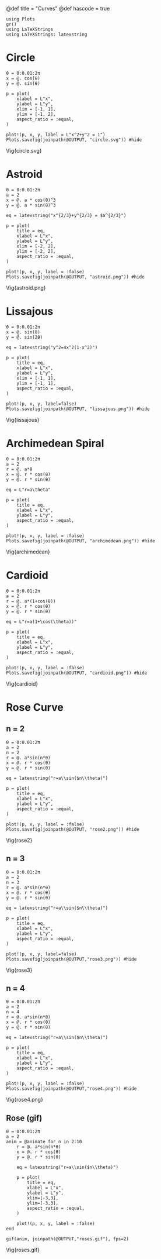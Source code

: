 @def title = "Curves"
@def hascode = true

```julia:prepare
using Plots
gr()
using LaTeXStrings
using LaTeXStrings: latexstring
```

# Circle


```julia:circle
θ = 0:0.01:2π
x = @. cos(θ)
y = @. sin(θ)

p = plot(
    xlabel = L"x",
    ylabel = L"y",
    xlim = [-1, 1],
    ylim = [-1, 2],
    aspect_ratio = :equal,
)

plot!(p, x, y, label = L"x^2+y^2 = 1")
Plots.savefig(joinpath(@OUTPUT, "circle.svg")) #hide
```

\fig{circle.svg}

# Astroid


```julia:astroid
θ = 0:0.01:2π
a = 2
x = @. a * cos(θ)^3
y = @. a * sin(θ)^3

eq = latexstring("x^{2/3}+y^{2/3} = $a^{2/3}")

p = plot(
    title = eq,
    xlabel = L"x",
    ylabel = L"y",
    xlim = [-2, 2],
    ylim = [-2, 2],
    aspect_ratio = :equal,
)

plot!(p, x, y, label = :false)
Plots.savefig(joinpath(@OUTPUT, "astroid.png")) #hide
```

\fig{astroid.png}

# Lissajous


```julia:lissajous
θ = 0:0.01:2π
x = @. sin(θ)
y = @. sin(2θ)

eq = latexstring("y^2=4x^2(1-x^2)")

p = plot(
    title = eq,
    xlabel = L"x",
    ylabel = L"y",
    xlim = [-1, 1],
    ylim = [-1, 1],
    aspect_ratio = :equal,
)

plot!(p, x, y, label=false)
Plots.savefig(joinpath(@OUTPUT, "lissajous.png")) #hide
```

\fig{lissajous}

# Archimedean Spiral


```julia:archimedean
θ = 0:0.01:2π
a = 2
r = @. a*θ
x = @. r * cos(θ)
y = @. r * sin(θ)

eq = L"r=a\theta"

p = plot(
    title = eq,
    xlabel = L"x",
    ylabel = L"y",
    aspect_ratio = :equal,
)

plot!(p, x, y, label = :false)
Plots.savefig(joinpath(@OUTPUT, "archimedean.png")) #hide
```

\fig{archimedean}

# Cardioid


```julia:cardioid
θ = 0:0.01:2π
a = 2
r = @. a*(1+cos(θ))
x = @. r * cos(θ)
y = @. r * sin(θ)

eq = L"r=a(1+\cos(\theta))"

p = plot(
    title = eq,
    xlabel = L"x",
    ylabel = L"y",
    aspect_ratio = :equal,
)

plot!(p, x, y, label = :false)
Plots.savefig(joinpath(@OUTPUT, "cardioid.png")) #hide
```

\fig{cardioid}

# Rose Curve

## n = 2


```julia:rose2
θ = 0:0.01:2π
a = 2
n = 2
r = @. a*sin(n*θ)
x = @. r * cos(θ)
y = @. r * sin(θ)

eq = latexstring("r=a\\sin($n\\theta)")

p = plot(
    title = eq,
    xlabel = L"x",
    ylabel = L"y",
    aspect_ratio = :equal,
)

plot!(p, x, y, label = :false)
Plots.savefig(joinpath(@OUTPUT, "rose2.png")) #hide
```

\fig{rose2}


## n = 3


```julia:rose3
θ = 0:0.01:2π
a = 2
n = 3
r = @. a*sin(n*θ)
x = @. r * cos(θ)
y = @. r * sin(θ)

eq = latexstring("r=a\\sin($n\\theta)")

p = plot(
    title = eq,
    xlabel = L"x",
    ylabel = L"y",
    aspect_ratio = :equal,
)

plot!(p, x, y, label=false)
Plots.savefig(joinpath(@OUTPUT,"rose3.png")) #hide
```

\fig{rose3}

## n = 4


```julia:rose4
θ = 0:0.01:2π
a = 2
n = 4
r = @. a*sin(n*θ)
x = @. r * cos(θ)
y = @. r * sin(θ)

eq = latexstring("r=a\\sin($n\\theta)")

p = plot(
    title = eq,
    xlabel = L"x",
    ylabel = L"y",
    aspect_ratio = :equal,
)

plot!(p, x, y, label = :false)
Plots.savefig(joinpath(@OUTPUT,"rose4.png")) #hide
```

\fig{rose4.png}

## Rose (gif)


```julia:roses
θ = 0:0.01:2π
a = 2
anim = @animate for n in 2:10
    r = @. a*sin(n*θ)
    x = @. r * cos(θ)
    y = @. r * sin(θ)

    eq = latexstring("r=a\\sin($n\\theta)")

    p = plot(
        title = eq,
        xlabel = L"x",
        ylabel = L"y",
        xlim=[-3,3],
        ylim=[-3,3],
        aspect_ratio = :equal,
    )

    plot!(p, x, y, label = :false)
end

gif(anim, joinpath(@OUTPUT,"roses.gif"), fps=2)
```

\fig{roses.gif}
